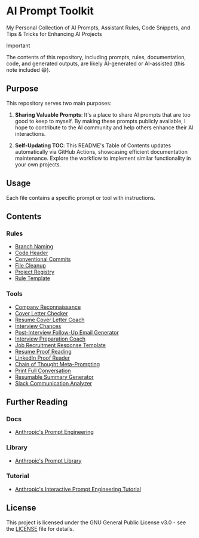 # AI Prompt Toolkit

My Personal Collection of AI Prompts, Assistant Rules, Code Snippets, and Tips & Tricks for Enhancing AI Projects

> [!IMPORTANT]
> The contents of this repository, including prompts, rules, documentation, code, and generated outputs, are likely AI-generated or AI-assisted (this note included 😄).

## Purpose

This repository serves two main purposes:

1. **Sharing Valuable Prompts**: It's a place to share AI prompts that are too good to keep to myself. By making these prompts publicly available, I hope to contribute to the AI community and help others enhance their AI interactions.

2. **Self-Updating TOC**: This README's Table of Contents updates automatically via GitHub Actions, showcasing efficient documentation maintenance. Explore the workflow to implement similar functionality in your own projects.

## Usage

Each file contains a specific prompt or tool with instructions.

## Contents

<!-- TOC START -->

### Rules

* [Branch Naming](.rules/branch-naming.md)
* [Code Header](.rules/code-header.md)
* [Conventional Commits](.rules/conventional-commits.md)
* [File Cleanup](.rules/file-cleanup.md)
* [Project Registry](.rules/project-registry.md)
* [Rule Template](.rules/rule-template.md)

### Tools

* [Company Reconnaissance](tools/job_company_recon.md)
* [Cover Letter Checker](tools/job_cover_letter_checker.md)
* [Resume Cover Letter Coach](tools/job_cover_letter_coach.md)
* [Interview Chances](tools/job_interview_chances.md)
* [Post-Interview Follow-Up Email Generator](tools/job_interview_follow_up_email.md)
* [Interview Preparation Coach](tools/job_interview_prep_coaching.md)
* [Job Recruitment Response Template ](tools/job_recruitment_response_template.md)
* [Resume Proof Reading](tools/job_resume_proof_reading.md)
* [LinkedIn Proof Reader](tools/linkedin_proof_reader.md)
* [Chain of Thought Meta-Prompting](tools/llm_cot_meta_prompting.md)
* [Print Full Conversation](tools/llm_print_full_conversation.md)
* [Resumable Summary Generator](tools/llm_resumable_summary.md)
* [Slack Communication Analyzer](tools/slack_comm_analyzer.md)

<!-- TOC END -->

## Further Reading

### Docs

* [Anthropic's Prompt Engineering](https://docs.anthropic.com/en/docs/build-with-claude/prompt-engineering/overview)

### Library

* [Anthropic's Prompt Library](https://docs.anthropic.com/en/prompt-library/library)

### Tutorial

* [Anthropic's Interactive Prompt Engineering Tutorial](https://github.com/anthropics/prompt-eng-interactive-tutorial)



## License

This project is licensed under the GNU General Public License v3.0 - see the [LICENSE](LICENSE) file for details.
